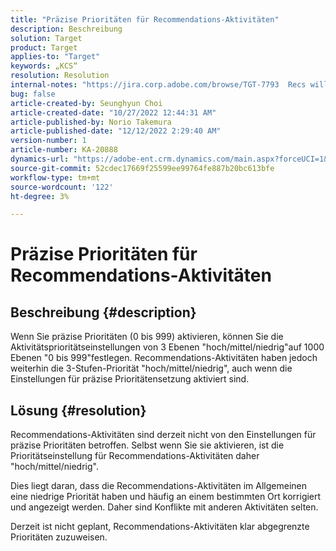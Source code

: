 ```yaml
---
title: "Präzise Prioritäten für Recommendations-Aktivitäten"
description: Beschreibung
solution: Target
product: Target
applies-to: "Target"
keywords: „KCS“
resolution: Resolution
internal-notes: "https://jira.corp.adobe.com/browse/TGT-7793  Recs will not have fine grained priorities. We will only have slider for it."
bug: false
article-created-by: Seunghyun Choi
article-created-date: "10/27/2022 12:44:31 AM"
article-published-by: Norio Takemura
article-published-date: "12/12/2022 2:29:40 AM"
version-number: 1
article-number: KA-20888
dynamics-url: "https://adobe-ent.crm.dynamics.com/main.aspx?forceUCI=1&pagetype=entityrecord&etn=knowledgearticle&id=8994c97d-9055-ed11-bba2-6045bd006b4b"
source-git-commit: 52cdec17669f25599ee99764fe887b20bc613bfe
workflow-type: tm+mt
source-wordcount: '122'
ht-degree: 3%

---
```


# Präzise Prioritäten für Recommendations-Aktivitäten

## Beschreibung {#description}

Wenn Sie präzise Prioritäten (0 bis 999) aktivieren, können Sie die Aktivitätsprioritätseinstellungen von 3 Ebenen &quot;hoch/mittel/niedrig&quot;auf 1000 Ebenen &quot;0 bis 999&quot;festlegen. Recommendations-Aktivitäten haben jedoch weiterhin die 3-Stufen-Priorität &quot;hoch/mittel/niedrig&quot;, auch wenn die Einstellungen für präzise Prioritätensetzung aktiviert sind.

## Lösung {#resolution}


Recommendations-Aktivitäten sind derzeit nicht von den Einstellungen für präzise Prioritäten betroffen. Selbst wenn Sie sie aktivieren, ist die Prioritätseinstellung für Recommendations-Aktivitäten daher &quot;hoch/mittel/niedrig&quot;.

Dies liegt daran, dass die Recommendations-Aktivitäten im Allgemeinen eine niedrige Priorität haben und häufig an einem bestimmten Ort korrigiert und angezeigt werden. Daher sind Konflikte mit anderen Aktivitäten selten.

Derzeit ist nicht geplant, Recommendations-Aktivitäten klar abgegrenzte Prioritäten zuzuweisen.
